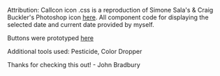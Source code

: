 Attribution:
CalIcon icon .css is a reproduction of Simone Sala's & Craig Buckler's Photoshop icon <a href="http://www.sitepoint.com/calendar-app-icon-photoshop/">here</a>. All component code for displaying the selected date and current date provided by myself.

Buttons were prototyped <a href="https://css3.buttongenerator.com/](https://www.css3buttongenerator.com/">here</a>

Additional tools used: Pesticide, Color Dropper

Thanks for checking this out! - John Bradbury
